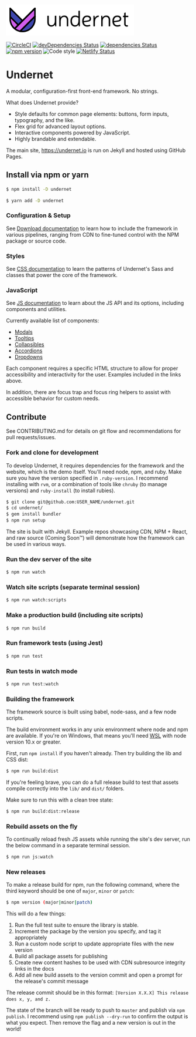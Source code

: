 ![Undernet](.bin/github-logo.png?raw=true)

[![CircleCI](https://circleci.com/gh/geotrev/undernet/tree/master.svg?style=svg)](https://circleci.com/gh/geotrev/undernet/tree/master) [![devDependencies Status](https://david-dm.org/geotrev/undernet/dev-status.svg)](https://david-dm.org/geotrev/undernet?type=dev) [![dependencies Status](https://david-dm.org/geotrev/undernet.svg)](https://david-dm.org/geotrev/undernet) [![npm version](https://badge.fury.io/js/undernet.svg)](https://badge.fury.io/js/undernet) ![Code style](https://img.shields.io/badge/code_style-prettier-ff69b4.svg) [![Netlify Status](https://api.netlify.com/api/v1/badges/b895bcd0-9455-4818-a94b-8d33e5907517/deploy-status)](https://app.netlify.com/sites/undernet-prod/deploys)

# Undernet

A modular, configuration-first front-end framework. No strings.

What does Undernet provide?

- Style defaults for common page elements: buttons, form inputs, typography, and the like.
- Flex grid for advanced layout options.
- Interactive components powered by JavaScript.
- Highly brandable and extendable.

The main site, https://undernet.io is run on Jekyll and hosted using GitHub Pages.

## Install via npm or yarn

```sh
$ npm install -D undernet
```

```sh
$ yarn add -D undernet
```

### Configuration & Setup

See [Download documentation](https://www.undernet.io/overview/download) to learn how to include the framework in various pipelines, ranging from CDN to fine-tuned control with the NPM package or source code.

### Styles

See [CSS documentation](https://www.undernet.io/overview/css) to learn the patterns of Undernet's Sass and classes that power the core of the framework.

### JavaScript

See [JS documentation](https://www.undernet.io/overview/javascript) to learn about the JS API and its options, including components and utilities.

Currently available list of components:

- [Modals](https://www.undernet.io/components/modals)
- [Tooltips](https://www.undernet.io/components/tooltips)
- [Collapsibles](https://www.undernet.io/components/collapsibles)
- [Accordions](https://www.undernet.io/components/accordions)
- [Dropdowns](https://www.undernet.io/components/dropdowns)

Each component requires a specific HTML structure to allow for proper accessibility and interactivity for the user. Examples included in the links above.

In addition, there are focus trap and focus ring helpers to assist with accessible behavior for custom needs.

## Contribute

See CONTRIBUTING.md for details on git flow and recommendations for pull requests/issues.

### Fork and clone for development

To develop Undernet, it requires dependencies for the framework and the website, which is the demo itself. You'll need node, npm, and ruby. Make sure you have the version specified in `.ruby-version`. I recommend installing with `rvm`, or a combination of tools like `chruby` (to manage versions) and `ruby-install` (to install rubies).

```sh
$ git clone git@github.com:USER_NAME/undernet.git
$ cd undernet/
$ gem install bundler
$ npm run setup
```

The site is built with Jekyll. Example repos showcasing CDN, NPM + React, and raw source (Coming Soon™) will demonstrate how the framework can be used in various ways.

### Run the dev server of the site

```sh
$ npm run watch
```

### Watch site scripts (separate terminal session)

```sh
$ npm run watch:scripts
```

### Make a production build (including site scripts)

```sh
$ npm run build
```

### Run framework tests (using Jest)

```sh
$ npm run test
```

### Run tests in watch mode

```sh
$ npm run test:watch
```

### Building the framework

The framework source is built using babel, node-sass, and a few node scripts.

The build environment works in any unix environment where node and npm are available. If you're on Windows, that means you'll need [WSL](https://docs.microsoft.com/en-us/windows/wsl/install-win10) with node version 10.x or greater.

First, run `npm install` if you haven't already. Then try building the lib and CSS dist:

```sh
$ npm run build:dist
```

If you're feeling brave, you can do a full release build to test that assets compile correctly into the `lib/` and `dist/` folders.

Make sure to run this with a clean tree state:

```sh
$ npm run build:dist:release
```

### Rebuild assets on the fly

To continually reload fresh JS assets while running the site's dev server, run the below command in a separate terminal session.

```sh
$ npm run js:watch
```

### New releases

To make a release build for npm, run the following command, where the third keyword should be one of `major`, `minor` or `patch`:

```sh
$ npm version (major|minor|patch)
```

This will do a few things:

1. Run the full test suite to ensure the library is stable.
2. Increment the package by the version you specify, and tag it appropriately
3. Run a custom node script to update appropriate files with the new version
4. Build all package assets for publishing
5. Create new content hashes to be used with CDN subresource integrity links in the docs
6. Add all new build assets to the version commit and open a prompt for the release's commit message

The release commit should be in this format: `[Version X.X.X] This release does x, y, and z.`

The state of the branch will be ready to push to `master` and publish via `npm publish`. I recommend using `npm publish --dry-run` to confirm the output is what you expect. Then remove the flag and a new version is out in the world!

